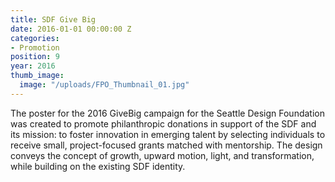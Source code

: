 ```yaml
---
title: SDF Give Big
date: 2016-01-01 00:00:00 Z
categories:
- Promotion
position: 9
year: 2016
thumb_image:
  image: "/uploads/FPO_Thumbnail_01.jpg"
---
```


The poster for the 2016 GiveBig campaign for the Seattle Design Foundation was created to promote philanthropic donations in support of the SDF and its mission: to foster innovation in emerging talent by selecting individuals to receive small, project-focused grants matched with mentorship. The design conveys the concept of growth, upward motion, light, and transformation, while building on the existing SDF identity.